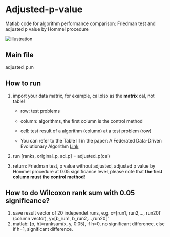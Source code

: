 # Adjusted-p-value
Matlab code for algorithm performance comparison: Friedman test and adjusted p value by Hommel procedure

![illustration](D:\Github_clone\Adjusted-p-value\illustration.gif)

## Main file

adjusted_p.m



## How to run

1. import your data matrix, for example, cal.xlsx as the **matrix** cal, not table!

   - row: test problems

   - column: algorithms, the first column is the control method

   - cell: test result of a algorithm (column) at a test problem (row)

   - You can refer to the Table III in the paper: A Federated Data-Driven Evolutionary Algorithm [Link](https://arxiv.org/pdf/2102.08288.pdf)

     

2. run [ranks, original_p, ad_p] = adjusted_p(cal)

3. return: Friedman test, p value without adjusted, adjusted p value by  Hommel procedure at 0.05 significance level, please note that **the first column must the control method**!

## How to do Wilcoxon rank sum with 0.05 significance?
1. save result vector of 20 independet runs, e.g. x=[run1, run2,..., run20]' (column vector), y=[b_run1, b_run2,...,run20]'
2. matlab: [p, h]=ranksum(x, y, 0.05), if h=0, no significant difference, else if h=1, significant difference.
